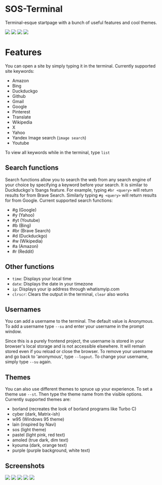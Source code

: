 # SOS-Terminal

Terminal-esque startpage with a bunch of useful features and cool themes.

![](ss/ss(9).png)
![](ss/ss(3).png)
![](ss/ss(4).png)
![](ss/ss(5).png)

# Features

You can open a site by simply typing it in the terminal. Currently supported site keywords:

- Amazon
- Bing
- Duckduckgo
- Github
- Gmail 
- Google
- Pinterest
- Translate
- Wikipedia
- X
- Yahoo
- Yandex Image search (`image search`)
- Youtube

To view all keywords while in the terminal, type `list`

## Search functions

Search functions allow you to search the web from any search engine of your choice by specifying a keyword before your search. It is similar to Duckduckgo's !bangs feature. For example, typing `#br <query>` will return results for <query> from Brave Search. Similarly typing `#g <query>` will return results for <query> from Google. Current supported search functions:

- #g (Google)
- #y (Yahoo)
- #yt (Youtube)
- #b (Bing)
- #br (Brave Search)
- #d (Duckduckgo)
- #w (Wikipedia)
- #a (Amazon)
- #r (Reddit)

## Other functions

- `time`: Displays your local time
- `date`: Displays the date in your timezone
- `ip`: Displays your ip address through whatismyip.com
- `clrscr`: Clears the output in the terminal, `clear` also works

## Usernames

You can add a username to the terminal. The default value is Anonymous. To add a username type `--su` and enter your username in the prompt window.

Since this is a purely frontend project, the username is stored in your browser's local storage and is not accessible elsewhere. It will remain stored even if you reload or close the browser. To remove your username and go back to 'anonymous', type `--logout`. To change your username, simply type `--su` again.

## Themes

You can also use different themes to spruce up your experience. To set a theme use `--st`. Then type the theme name from the visible options. Currently supported themes are:

- borland (recreates the look of borland programs like Turbo C)
- cyber (dark, Matrix-ish)
- w95 (Windows 95 theme)
- lain (inspired by Navi)
- sos (light theme)
- pastel (light pink, red text)
- amoled (true dark, dim text)
- kyouma (dark, orange text)
- purple (purple background, white text)

## Screenshots

![](ss/ss(6).png)
![](ss/ss(7).png)
![](ss/ss(8).png)
![](ss/ss(1).png)
![](ss/ss(2).png)
